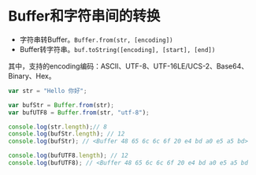 # Buffer和字符串间的转换

- 字符串转Buffer。`Buffer.from(str, [encoding])`
- Buffer转字符串。`buf.toString([encoding], [start], [end])`

其中，支持的encoding编码：ASCII、UTF-8、UTF-16LE/UCS-2、Base64、Binary、Hex。

```javascript
var str = "Hello 你好";

var bufStr = Buffer.from(str);
var bufUTF8 = Buffer.from(str, "utf-8");

console.log(str.length);// 8
console.log(bufStr.length); // 12
console.log(bufStr); // <Buffer 48 65 6c 6c 6f 20 e4 bd a0 e5 a5 bd>

console.log(bufUTF8.length); // 12
console.log(bufUTF8); // <Buffer 48 65 6c 6c 6f 20 e4 bd a0 e5 a5 bd
```

### 